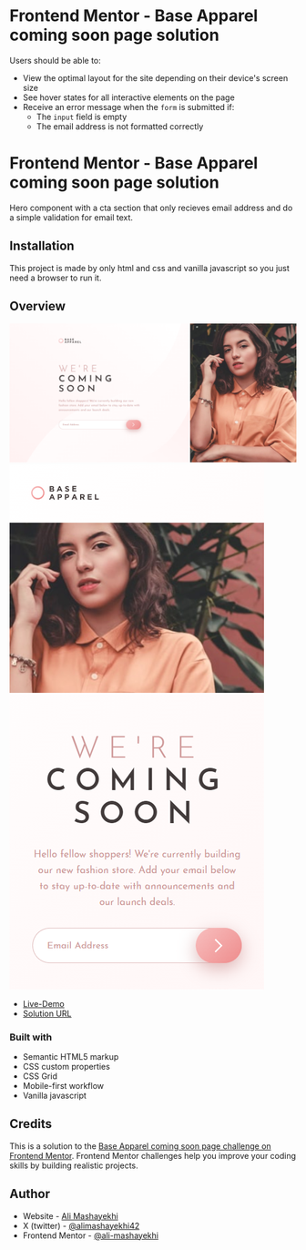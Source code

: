 # Frontend Mentor - Base Apparel coming soon page solution

Users should be able to:

- View the optimal layout for the site depending on their device's screen size
- See hover states for all interactive elements on the page
- Receive an error message when the `form` is submitted if:
  - The `input` field is empty
  - The email address is not formatted correctly

# Frontend Mentor - Base Apparel coming soon page solution

Hero component with a cta section that only recieves email address and do a simple validation for email text.

## Installation

This project is made by only html and css and vanilla javascript so you just need a browser to run it.

## Overview

![](design/screenshot-desktop.png)
![](design/screenshot-mobile.png)

- [Live-Demo](https://main--ali-base-aparel-coming-soon-master.netlify.app/)
- [Solution URL](https://www.frontendmentor.io/solutions/base-apparel-coming-soon-page-rfY11gYGGI)

### Built with

- Semantic HTML5 markup
- CSS custom properties
- CSS Grid
- Mobile-first workflow
- Vanilla javascript

## Credits

This is a solution to the [Base Apparel coming soon page challenge on Frontend Mentor](https://www.frontendmentor.io/challenges/base-apparel-coming-soon-page-5d46b47f8db8a7063f9331a0). Frontend Mentor challenges help you improve your coding skills by building realistic projects.

## Author

- Website - [Ali Mashayekhi]()
- X (twitter) - [@alimashayekhi42](https://www.twitter.com/alimashayekhi42)
- Frontend Mentor - [@ali-mashayekhi](https://www.frontendmentor.io/profile/ali-mashayekhi)
